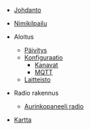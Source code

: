 - [Johdanto](/)
- [Nimikilpailu](nimikilpailu.md)

- Aloitus

  - [Päivitys](laite_päivitys.md)
  - [Konfiguraatio](laite_konfiguraatio.md)
    - [Kanavat](konfiguraatio/kanavat.md)
    - [MQTT](konfiguraatio/mqtt.md)
  - [Laitteisto](laitteisto.md)

- Radio rakennus

  - [Aurinkopaneeli radio](aurinkopaneeli_radio.md)

- [Kartta](kartat.md)
